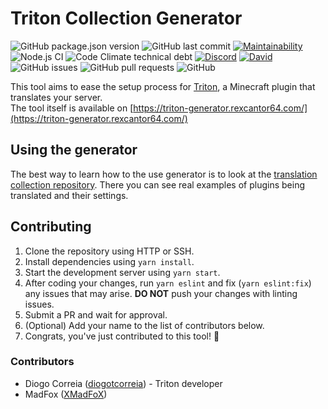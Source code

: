 # Triton Collection Generator

![GitHub package.json version](https://img.shields.io/github/package-json/v/tritonmc/triton-collection-generator)
![GitHub last commit](https://img.shields.io/github/last-commit/tritonmc/triton-collection-generator)
[![Maintainability](https://api.codeclimate.com/v1/badges/2d4a9931350a360f7e32/maintainability)](https://codeclimate.com/github/tritonmc/triton-collection-generator/maintainability)
![Node.js CI](https://github.com/tritonmc/triton-collection-generator/workflows/Node.js%20CI/badge.svg)
![Code Climate technical debt](https://img.shields.io/codeclimate/tech-debt/tritonmc/triton-collection-generator)
[![Discord](https://img.shields.io/discord/395565283047374850?label=Discord)](https://triton.rexcantor64.com/discord)
[![David](https://img.shields.io/david/tritonmc/triton-collection-generator)](https://david-dm.org/tritonmc/triton-collection-generator)
![GitHub issues](https://img.shields.io/github/issues/tritonmc/triton-collection-generator)
![GitHub pull requests](https://img.shields.io/github/issues-pr/tritonmc/triton-collection-generator)
![GitHub](https://img.shields.io/github/license/tritonmc/triton-collection-generator)

This tool aims to ease the setup process for [Triton](https://triton.rexcantor64.com), a Minecraft plugin that translates your server.  
The tool itself is available on [https://triton-generator.rexcantor64.com/](https://triton-generator.rexcantor64.com/)

## Using the generator

The best way to learn how to the use generator is to look at the [translation collection repository](https://github.com/tritonmc/triton-translation-collection).
There you can see real examples of plugins being translated and their settings.

## Contributing

1. Clone the repository using HTTP or SSH.
2. Install dependencies using `yarn install`.
3. Start the development server using `yarn start`.
4. After coding your changes, run `yarn eslint` and fix (`yarn eslint:fix`) any issues that may arise. **DO NOT** push your changes with linting issues.
5. Submit a PR and wait for approval.
6. (Optional) Add your name to the list of contributors below.
7. Congrats, you've just contributed to this tool! 🎉

### Contributors

- Diogo Correia ([diogotcorreia](https://github.com/diogotcorreia)) - Triton developer
- MadFox ([XMadFoX](https://github.com/XMadFoX))
